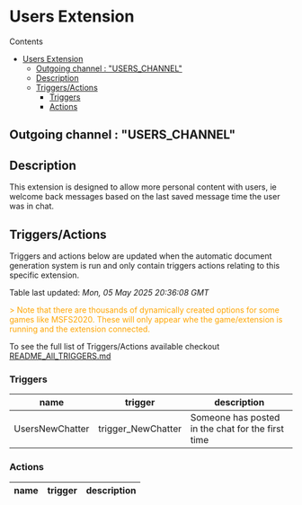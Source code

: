 <!-- this file will be auto updated for triggers and actions when the apidocs automatic
document builder is run.
To have the triggers and actions inserted do not remove the tags 'ReplaceTAGFor...' below
To run go to 'StreamRoller\docs\apidocs' and run 'node readmebuilder.mjs'
The script will parse files in the extensions directory looking for "triggersandactions ="
if found it will attempt to load hte file and use the exported 'triggersandactions' variable
to create the tables shown in the parsed README.md files
This was the only way I could find to autoupdate the triggers and actions lists
 -->

# Users Extension

Contents

- [Users Extension](#users-extension)
  - [Outgoing channel : "USERS\_CHANNEL"](#outgoing-channel--users_channel)
  - [Description](#description)
  - [Triggers/Actions](#triggersactions)
    - [Triggers](#triggers)
    - [Actions](#actions)

## Outgoing channel : "USERS_CHANNEL"

## Description

This extension is designed to allow more personal content with users, ie welcome back messages based on the last
saved message time the user was in chat.

## Triggers/Actions



Triggers and actions below are updated when the automatic document generation system is run and only contain triggers actions relating to this specific extension.

Table last updated: *Mon, 05 May 2025 20:36:08 GMT*

<div style='color:orange'>> Note that there are thousands of dynamically created options for some games like MSFS2020. These will only appear whe the game/extension is running and the extension connected.</div>

To see the full list of Triggers/Actions available checkout [README_All_TRIGGERS.md](https://github.com/SilenusTA/StreamRoller/blob/master/README_All_TRIGGERS.md)

### Triggers

| name | trigger | description |
| --- | --- | --- |
| UsersNewChatter | trigger_NewChatter | Someone has posted in the chat for the first time |


### Actions

| name | trigger | description |
| --- | --- | --- |

